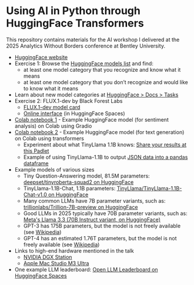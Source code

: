 # Using AI in Python through HuggingFace Transformers

This repository contains materials for the AI workshop I delivered at the 2025 Analytics Without Borders conference at Bentley University.

 - [HuggingFace website](https://huggingface.co/)
 - Exercise 1: Browse the [HuggingFace models list](https://huggingface.co/models) and find:
    - at least one model category that you recognize and know what it means
    - at least one model category that you don’t recognize and would like to know what it means
 - Learn about new model categories at [HuggingFace > Docs > Tasks](https://huggingface.co/tasks)
 - Exercise 2: FLUX.1-dev by Black Forest Labs
    - [FLUX.1-dev model card](https://huggingface.co/black-forest-labs/FLUX.1-dev)
    - [Online interface](https://huggingface.co/spaces/black-forest-labs/FLUX.1-dev) (in HuggingFace Spaces)
 - [Colab notebook 1](https://colab.research.google.com/drive/1NAh5OBwutWfFSnW47ANjT0zNdSRLaJ1F?usp=sharing) - Example HuggingFace model (for sentiment analysis) on Colab using Gradio
 - [Colab notebook 2](https://colab.research.google.com/drive/1qpmS-QZEnSdGtYw5ATWIctD08j-ERNq7?usp=sharing) - Example HuggingFace model (for text generation) on Colab using transformers
    - Experiment about what TinyLlama 1.1B knows: [Share your results at this Padlet](https://bentleyu.padlet.org/ncarter80/what-does-tinyllama-1-1b-know-7bw117qecj9f8u04)
    - Example of using TinyLlama-1.1B to output [JSON data into a pandas dataframe](https://colab.research.google.com/drive/1IDQVnBAE21uyH6Nhn8REku3Ir0Tukadh?usp=sharing)
 - Example models of various sizes
    - Tiny Question-Answering model, 81.5M parameters: [deepset/tinyroberta-squad2 on HuggingFace](https://huggingface.co/deepset/tinyroberta-squad2)
    - TinyLlama-1.1B-Chat, 1.1B parameters: [TinyLlama/TinyLlama-1.1B-Chat-v1.0 on HuggingFace](https://huggingface.co/TinyLlama/TinyLlama-1.1B-Chat-v1.0)
    - Many common LLMs have 7B parameter variants, such as: [trillionlabs/Trillion-7B-preview on HuggingFace](https://huggingface.co/trillionlabs/Trillion-7B-preview)
    - Good LLMs in 2025 typically have 70B parameter variants, such as: [Meta's Llama 3.3 (70B Instruct variant, on HuggingFace)](https://huggingface.co/meta-llama/Llama-3.3-70B-Instruct)
    - GPT-3 has 175B parameters, but the model is not freely available (see [Wikipedia](https://en.wikipedia.org/wiki/GPT-3))
    - GPT-4 has an estimated 1.76T parameters, but the model is not freely available (see [Wikipedia](https://en.wikipedia.org/wiki/GPT-4))
 - Links to high-end hardware mentioned in the talk
    - [NVIDIA DGX Station](https://www.nvidia.com/en-us/products/workstations/dgx-station/)
    - [Apple Mac Studio M3 Ultra](https://www.apple.com/newsroom/2025/03/apple-unveils-new-mac-studio-the-most-powerful-mac-ever/)
 - One example LLM leaderboard: [Open LLM Leaderboard on HuggingFace Spaces](https://huggingface.co/spaces/open-llm-leaderboard/open_llm_leaderboard#/)
